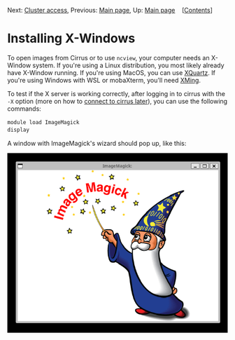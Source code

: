 Next: [Cluster access](01-cluster_access.md), Previous: [Main page](../README.md), Up: [Main page](../README.md)&nbsp;&nbsp;&nbsp;&nbsp;[[Contents](../README.md#table-of-contents)]

# Installing X-Windows

To open images from Cirrus or to use `ncview`, your computer needs an X-Window system.
If you're using a Linux distribution, you most likely already have X-Window running.
If you're using MacOS, you can use [XQuartz](https://www.xquartz.org/).
If you're using Windows with WSL or mobaXterm, you'll need [XMing](https://sourceforge.net/projects/xming/).

To test if the X server is working correctly, after logging in to cirrus with the `-X` option (more on how to [connect to cirrus later](01-cluster_access.md)), you can use the following commands:

```bash
module load ImageMagick
display
```

A window with ImageMagick's wizard should pop up, like this:

![ImageMagick's output of the display command without any parameters.](../figures/ImageMagick.png "ImageMagick's output of the display command without any parameters.")
